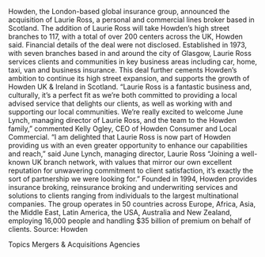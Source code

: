 Howden, the London-based global insurance group, announced the acquisition of Laurie Ross, a personal and commercial lines broker based in Scotland.
The addition of Laurie Ross will take Howden’s high street branches to 117, with a total of over 200 centers across the UK, Howden said.
Financial details of the deal were not disclosed.
Established in 1973, with seven branches based in and around the city of Glasgow, Laurie Ross services clients and communities in key business areas including car, home, taxi, van and business insurance.
This deal further cements Howden’s ambition to continue its high street expansion, and supports the growth of Howden UK & Ireland in Scotland.
“Laurie Ross is a fantastic business and, culturally, it’s a perfect fit as we’re both committed to providing a local advised service that delights our clients, as well as working with and supporting our local communities. We’re really excited to welcome June Lynch, managing director of Laurie Ross, and the team to the Howden family,” commented Kelly Ogley, CEO of Howden Consumer and Local Commercial.
“I am delighted that Laurie Ross is now part of Howden providing us with an even greater opportunity to enhance our capabilities and reach,” said June Lynch, managing director, Laurie Ross “Joining a well-known UK branch network, with values that mirror our own excellent reputation for unwavering commitment to client satisfaction, it’s exactly the sort of partnership we were looking for.”
Founded in 1994, Howden provides insurance broking, reinsurance broking and underwriting services and solutions to clients ranging from individuals to the largest multinational companies. The group operates in 50 countries across Europe, Africa, Asia, the Middle East, Latin America, the USA, Australia and New Zealand, employing 16,000 people and handling $35 billion of premium on behalf of clients.
Source: Howden

Topics
Mergers & Acquisitions
Agencies
